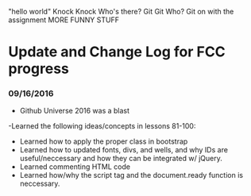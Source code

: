 "hello world"
Knock Knock
Who's there?
Git
Git Who?
Git on with the assignment
MORE FUNNY STUFF


# Update and Change Log for FCC progress


### 09/16/2016 

* Github Universe 2016 was a blast

-Learned the following ideas/concepts in lessons 81-100: 


* Learned how to apply the proper class in bootstrap 
* Learned how to updated fonts, divs, and wells, and why IDs are useful/neccessary and how they can be integrated w/ jQuery.  
* Learned commenting HTML code 
* Learned how/why the script tag and the document.ready function is neccessary.